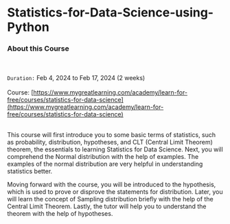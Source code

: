 # Statistics-for-Data-Science-using-Python

### About this Course

</br></br>
`Duration:` Feb 4, 2024 to Feb 17, 2024 (2 weeks)
</br></br>
Course: [https://www.mygreatlearning.com/academy/learn-for-free/courses/statistics-for-data-science](https://www.mygreatlearning.com/academy/learn-for-free/courses/statistics-for-data-science)
</br></br>

This course will first introduce you to some basic terms of statistics, such as probability, distribution, hypotheses, and CLT (Central Limit Theorem) theorem, the essentials to learning Statistics for Data Science. Next, you will comprehend the Normal distribution with the help of examples. The examples of the normal distribution are very helpful in understanding statistics better.

Moving forward with the course, you will be introduced to the hypothesis, which is used to prove or disprove the statements for distribution. Later, you will learn the concept of Sampling distribution briefly with the help of the Central Limit Theorem. Lastly, the tutor will help you to understand the theorem with the help of hypotheses. 
